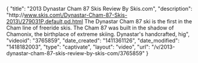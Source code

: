 {
    "title": "2013 Dynastar Cham 87 Skis Review By Skis.com",
    "description": "http:\/\/www.skis.com\/Dynastar-Cham-87-Skis-2013\/279031P,default,pd.html  The Dynastar Cham 87 ski is the first in the Cham line of freeride skis. The Cham 87 was built in the shadow of Chamonix, the birthplace of extreme skiing. Dynastar's handcrafted, hig",
    "videoid": "3765859",
    "date_created": "1411361126",
    "date_modified": "1418182003",
    "type": "captivate",
    "layout": "video",
    "url": "\/v\/2013-dynastar-cham-87-skis-review-by-skis-com\/3765859"
}